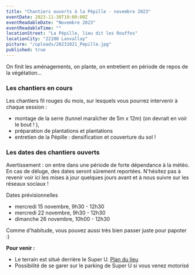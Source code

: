 ```yaml
---
title: "Chantiers ouverts à la Pépille - novembre 2023"
eventDate: 2023-11-30T10:00:00Z
eventReadableDate: "Novembre 2023"
eventReadableTime: ""
locationStreet: "La Pépille, lieu dit les Rouffes"
locationCity: "22100 Lanvallay"
picture: "/uploads/20231021_Pepille.jpg"
published: true
---
```


On finit les aménagements, on plante, on entretient en période de repos de la végétation...

<!--more-->

### Les chantiers en cours

Les chantiers fil rouges du mois, sur lesquels vous pourrez intervenir à chaque session :

- montage de la serre (tunnel maraîcher de 5m x 12m) (on devrait en voir le bout ! ),
- préparation de plantations et plantations
- entretien de la Pépille : densification et couverture du sol !

### Les dates des chantiers ouverts

Avertissement : on entre dans une période de forte dépendance à la météo. En cas de déluge, des dates seront sûrement reportées. N'hésitez pas à revenir voir ici les mises à jour quelques jours avant et à nous suivre sur les réseaux sociaux !

Dates prévisionnelles

- mercredi 15 novembre, 9h30 - 12h30
- mercredi 22 novembre, 9h30 - 12h30
- dimanche 26 novembre, 10h00 - 12h30

Comme d'habitude, vous pouvez aussi très bien passer juste pour papoter :)

**Pour venir :**

- Le terrain est situé derrière le Super U. [Plan du lieu](https://www.openstreetmap.org/#map=17/48.44885/-2.01522&layers=N)
- Possibilité de se garer sur le parking de Super U si vous venez motorisé
